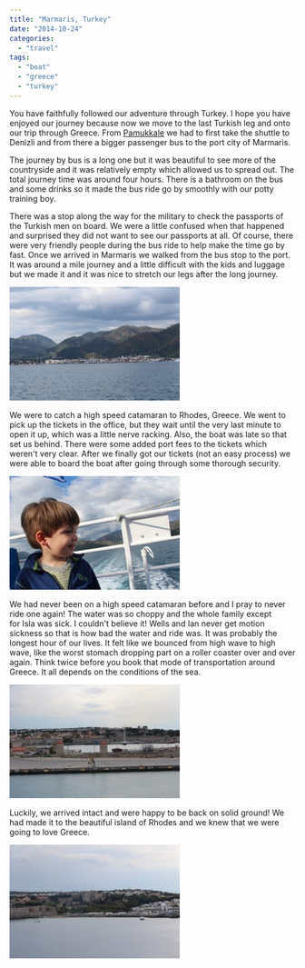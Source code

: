 ```yaml
---
title: "Marmaris, Turkey"
date: "2014-10-24"
categories:
  - "travel"
tags:
  - "boat"
  - "greece"
  - "turkey"
---
```


You have faithfully followed our adventure through Turkey. I hope you have enjoyed our journey because now we move to the last Turkish leg and onto our trip through Greece. From [Pamukkale](http://youngmodernmama.com/2014/10/traveling-abroad-pamukkale/ "Traveling Abroad: Pamukkale") we had to first take the shuttle to Denizli and from there a bigger passenger bus to the port city of Marmaris.

The journey by bus is a long one but it was beautiful to see more of the countryside and it was relatively empty which allowed us to spread out. The total journey time was around four hours. There is a bathroom on the bus and some drinks so it made the bus ride go by smoothly with our potty training boy.

There was a stop along the way for the military to check the passports of the Turkish men on board. We were a little confused when that happened and surprised they did not want to see our passports at all. Of course, there were very friendly people during the bus ride to help make the time go by fast. Once we arrived in Marmaris we walked from the bus stop to the port. It was around a mile journey and a little difficult with the kids and luggage but we made it and it was nice to stretch our legs after the long journey.

[![Marmaris port](images/10369047_10100614721315554_5417227492037844633_o-300x200.jpg)](https://letkidstravel.com/wp-content/uploads/2014/10/10369047_10100614721315554_5417227492037844633_o.jpg)

We were to catch a high speed catamaran to Rhodes, Greece. We went to pick up the tickets in the office, but they wait until the very last minute to open it up, which was a little nerve racking. Also, the boat was late so that set us behind. There were some added port fees to the tickets which weren't very clear. After we finally got our tickets (not an easy process) we were able to board the boat after going through some thorough security.

[![Wells saying goodbye to Turkey (before the rough waves and sea sickness came)](images/10353426_10100614721305574_6826027516051123817_o-300x200.jpg)](https://letkidstravel.com/wp-content/uploads/2014/10/10353426_10100614721305574_6826027516051123817_o.jpg)

We had never been on a high speed catamaran before and I pray to never ride one again! The water was so choppy and the whole family except for Isla was sick. I couldn't believe it! Wells and Ian never get motion sickness so that is how bad the water and ride was. It was probably the longest hour of our lives. It felt like we bounced from high wave to high wave, like the worst stomach dropping part on a roller coaster over and over again. Think twice before you book that mode of transportation around Greece. It all depends on the conditions of the sea.

[![The port of Rhodes](images/10379567_10100614726130904_764522900459403260_o-300x200.jpg)](https://letkidstravel.com/wp-content/uploads/2014/10/10379567_10100614726130904_764522900459403260_o.jpg)

Luckily, we arrived intact and were happy to be back on solid ground! We had made it to the beautiful island of Rhodes and we knew that we were going to love Greece.

[![We made it to Rhodes! ](images/10273099_10100614726190784_4620756788340320326_o-300x200.jpg)](https://letkidstravel.com/wp-content/uploads/2014/10/10273099_10100614726190784_4620756788340320326_o.jpg)
